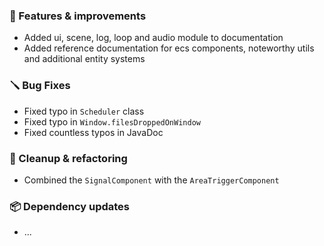### 🚀 Features & improvements

- Added ui, scene, log, loop and audio module to documentation
- Added reference documentation for ecs components, noteworthy utils and additional entity systems

### 🪛 Bug Fixes

- Fixed typo in `Scheduler` class
- Fixed typo in `Window.filesDroppedOnWindow`
- Fixed countless typos in JavaDoc

### 🧽 Cleanup & refactoring

- Combined the `SignalComponent` with the `AreaTriggerComponent`

### 📦 Dependency updates

- ...